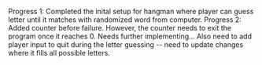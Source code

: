 Progress 1: Completed the inital setup for hangman where player can guess letter until it matches with randomized word from computer. 
Progress 2: Added counter before failure. However, the counter needs to exit the program once it reaches 0. Needs further implementing... Also need to add player input
to quit during the letter guessing -- need to update changes where it fills all possible letters. 
